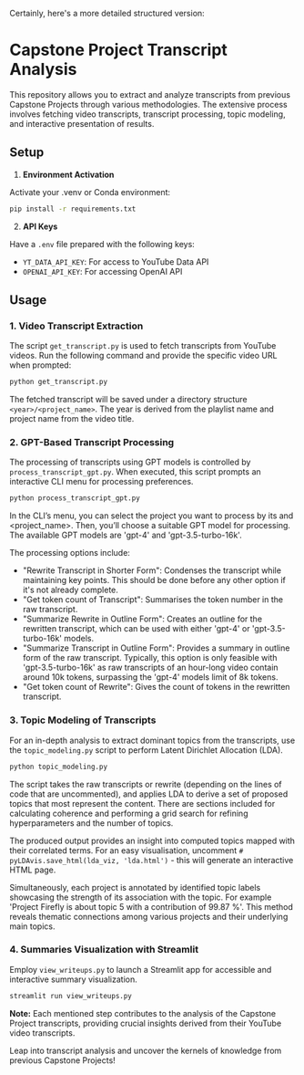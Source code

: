 Certainly, here's a more detailed structured version:

# Capstone Project Transcript Analysis

This repository allows you to extract and analyze transcripts from previous Capstone Projects through various methodologies. The extensive process involves fetching video transcripts, transcript processing, topic modeling, and interactive presentation of results.

## Setup

1. **Environment Activation**

Activate your .venv or Conda environment:

```bash
pip install -r requirements.txt
```

2. **API Keys**

Have a `.env` file prepared with the following keys:
  - `YT_DATA_API_KEY`: For access to YouTube Data API
  - `OPENAI_API_KEY`: For accessing OpenAI API

## Usage

### 1. Video Transcript Extraction

The script `get_transcript.py` is used to fetch transcripts from YouTube videos. Run the following command and provide the specific video URL when prompted:

```bash
python get_transcript.py
```

The fetched transcript will be saved under a directory structure `<year>/<project_name>`. The year is derived from the playlist name and project name from the video title.

### 2. GPT-Based Transcript Processing 

The processing of transcripts using GPT models is controlled by `process_transcript_gpt.py`. When executed, this script prompts an interactive CLI menu for processing preferences.

```bash
python process_transcript_gpt.py
```

In the CLI’s menu, you can select the project you want to process by its <year> and <project_name>. Then, you’ll choose a suitable GPT model for processing. The available GPT models are 'gpt-4' and 'gpt-3.5-turbo-16k'. 

The processing options include:
- "Rewrite Transcript in Shorter Form": Condenses the transcript while maintaining key points. This should be done before any other option if it's not already complete.
- "Get token count of Transcript": Summarises the token number in the raw transcript.
- "Summarize Rewrite in Outline Form": Creates an outline for the rewritten transcript, which can be used with either 'gpt-4' or 'gpt-3.5-turbo-16k' models.
- "Summarize Transcript in Outline Form": Provides a summary in outline form of the raw transcript. Typically, this option is only feasible with 'gpt-3.5-turbo-16k' as raw transcripts of an hour-long video contain around 10k tokens, surpassing the 'gpt-4' models limit of 8k tokens.
- "Get token count of Rewrite": Gives the count of tokens in the rewritten transcript.

### 3. Topic Modeling of Transcripts

For an in-depth analysis to extract dominant topics from the transcripts, use the `topic_modeling.py` script to perform Latent Dirichlet Allocation (LDA).

```bash
python topic_modeling.py
```

The script takes the raw transcripts or rewrite (depending on the lines of code that are uncommented), and applies LDA to derive a set of proposed topics that most represent the content. There are sections included for calculating coherence and performing a grid search for refining hyperparameters and the number of topics. 

The produced output provides an insight into computed topics mapped with their correlated terms. For an easy visualisation, uncomment `# pyLDAvis.save_html(lda_viz, 'lda.html')` - this will generate an interactive HTML page.

Simultaneously, each project is annotated by identified topic labels showcasing the strength of its association with the topic. For example 'Project  Firefly  is about topic  5  with a contribution of  99.87 %'. This method reveals thematic connections among various projects and their underlying main topics.

### 4. Summaries Visualization with Streamlit

Employ `view_writeups.py` to launch a Streamlit app for accessible and interactive summary visualization.

```bash
streamlit run view_writeups.py
```

**Note:** Each mentioned step contributes to the analysis of the Capstone Project transcripts, providing crucial insights derived from their YouTube video transcripts.

Leap into transcript analysis and uncover the kernels of knowledge from previous Capstone Projects!